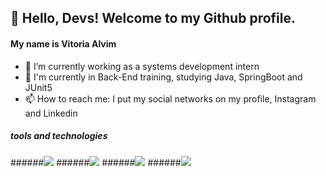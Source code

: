 ## 👋 Hello, Devs! Welcome to my Github profile.
#### My name is Vitoria Alvim

- 🔭 I’m currently working as a systems development intern
- 🌱 I'm currently in Back-End training, studying Java, SpringBoot and JUnit5
- 📫 How to reach me: I put my social networks on my profile, Instagram and Linkedin

##### tools and technologies
 ######<img src="https://cdn.jsdelivr.net/gh/devicons/devicon@latest/icons/intellij/intellij-original.svg" />
 ######<img src="https://cdn.jsdelivr.net/gh/devicons/devicon@latest/icons/java/java-original.svg" />
 ######<img src="https://cdn.jsdelivr.net/gh/devicons/devicon@latest/icons/spring/spring-original.svg" />
 ######<img src="https://cdn.jsdelivr.net/gh/devicons/devicon@latest/icons/junit/junit-original.svg" />
          
          
          
          
